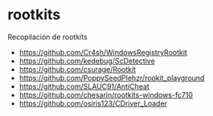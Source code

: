 rootkits
========

Recopilación de rootkits

- https://github.com/Cr4sh/WindowsRegistryRootkit
- https://github.com/kedebug/ScDetective
- https://github.com/csurage/Rootkit
- https://github.com/PoppySeedPlehzr/rookit_playground
- https://github.com/SLAUC91/AntiCheat
- https://github.com/chesarin/rootkits-windows-fc710
- https://github.com/osiris123/CDriver_Loader
